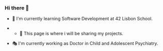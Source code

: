 ### Hi there 👋

- :electric_plug: I'm currently learning Software Development at 42 Lisbon School. 
- - 🔭 This page is where i will be sharing my projects. 

- :performing_arts: I'm currently working as Doctor in Child and Adolescent Psychiatry.  



